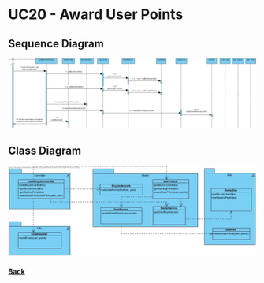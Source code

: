 # UC20 - Award User Points

##	Sequence Diagram
![UC20-Award User Points SSD](UC20-SD.jpg)

##	Class Diagram
![UC20- Award User Points CD](UC20-CD.jpg)

#### [Back](../OODesign.md)